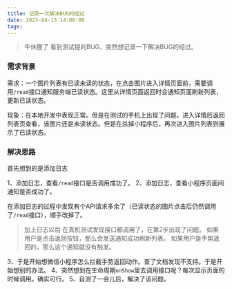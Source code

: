 ```yaml
---
title: 记录一次解决BUG的经过
date: 2023-04-13 14:00:00
tags:
---
```


> 午休醒了 看到测试提的BUG，突然想记录一下解决BUG的经过。

### 需求背景

需求：一个图片列表有已读未读的状态，在点击图片进入详情页面前，需要调用`/read`接口通知服务端已读状态。这里从详情页面返回时会通知页面刷新列表，更新已读状态。

现象：在本地开发中表现正常。但是在测试的手机上出现了问题。进入详情后返回列表页查看，该图片还是未读状态。但是在杀掉小程序后，再次进入图片列表则展示了已读状态。

### 解决思路

首先想到的是添加日志

1、添加日志，查看`/read`接口是否调用成功了。
2、添加日志，查看小程序页面间通知是否成功了。

在添加日志的过程中发现有个API请求多余了（已读状态的图片点击后仍然调用了`/read`接口），顺手改掉了。

> 加上日志以后 在真机测试发现接口都调用了，在第2步出现了问题。
> 如果用户是点击返回按钮，那么会发送通知成功刷新列表。
> 如果用户是手势返回的，那么这个通知就没有触发。

3、于是开始想微信小程序怎么拦截手势返回动作。查了文档发现不支持。于是开始想别的办法。
4、突然想到在生命周期`onShow`里去调用接口呢？每次显示页面的时候调用。确实可行。
5、自测了一会儿后，解决了该问题。

